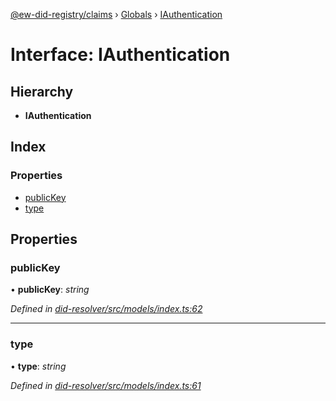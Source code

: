 [@ew-did-registry/claims](../README.md) › [Globals](../globals.md) › [IAuthentication](iauthentication.md)

# Interface: IAuthentication

## Hierarchy

* **IAuthentication**

## Index

### Properties

* [publicKey](iauthentication.md#publickey)
* [type](iauthentication.md#type)

## Properties

###  publicKey

• **publicKey**: *string*

*Defined in [did-resolver/src/models/index.ts:62](https://github.com/energywebfoundation/ew-did-registry/blob/a4f69d5/packages/did-resolver/src/models/index.ts#L62)*

___

###  type

• **type**: *string*

*Defined in [did-resolver/src/models/index.ts:61](https://github.com/energywebfoundation/ew-did-registry/blob/a4f69d5/packages/did-resolver/src/models/index.ts#L61)*
